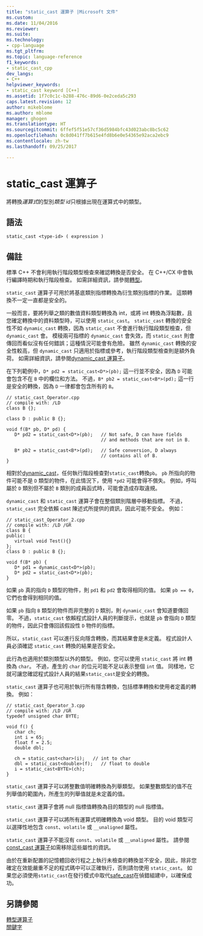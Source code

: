 ```yaml
---
title: "static_cast 運算子 |Microsoft 文件"
ms.custom: 
ms.date: 11/04/2016
ms.reviewer: 
ms.suite: 
ms.technology:
- cpp-language
ms.tgt_pltfrm: 
ms.topic: language-reference
f1_keywords:
- static_cast_cpp
dev_langs:
- C++
helpviewer_keywords:
- static_cast keyword [C++]
ms.assetid: 1f7c0c1c-b288-476c-89d6-0e2ceda5c293
caps.latest.revision: 12
author: mikeblome
ms.author: mblome
manager: ghogen
ms.translationtype: HT
ms.sourcegitcommit: 6ffef5f51e57cf36d5984bfc43d023abc8bc5c62
ms.openlocfilehash: 0c8d041ff7b615e4fd8b6e0e54365e92aca2ebc9
ms.contentlocale: zh-tw
ms.lasthandoff: 09/25/2017

---
```

# <a name="staticcast-operator"></a>static_cast 運算子
將轉換*運算式*的型別*類型 id*只根據出現在運算式中的類型。  
  
## <a name="syntax"></a>語法  
  
```  
static_cast <type-id> ( expression )   
```  
  
## <a name="remarks"></a>備註  
 標準 C++ 不會利用執行階段類型檢查來確認轉換是否安全。 在 C++/CX 中會執行編譯時期和執行階段檢查。 如需詳細資訊，請參閱[轉型](casting.md)。  
  
 `static_cast` 運算子可用於將基底類別指標轉換為衍生類別指標的作業。 這類轉換不一定一直都是安全的。  
  
 一般而言，要將列舉之類的數值資料類型轉換為 int，或將 int 轉換為浮點數，且您確定轉換中的資料類型時，可以使用 `static_cast`。 `static_cast` 轉換的安全性不如 `dynamic_cast` 轉換，因為 `static_cast` 不會進行執行階段類型檢查，但 `dynamic_cast` 會。 模稜兩可指標的 `dynamic_cast` 會失效，而 `static_cast` 則會傳回而看似沒有任何錯誤；這種情況可能會有危險。 雖然 `dynamic_cast` 轉換的安全性較高，但 `dynamic_cast` 只適用於指標或參考，執行階段類型檢查則是額外負荷。 如需詳細資訊，請參閱[dynamic_cast 運算子](../cpp/dynamic-cast-operator.md)。  
  
 在下列範例中，`D* pd2 = static_cast<D*>(pb);` 這一行並不安全，因為 `D` 可能會包含不在 `B` 中的欄位和方法。 不過，`B* pb2 = static_cast<B*>(pd);` 這一行是安全的轉換，因為 `D` 一律都會包含所有的 `B`。  
  
```  
// static_cast_Operator.cpp  
// compile with: /LD  
class B {};  
  
class D : public B {};  
  
void f(B* pb, D* pd) {  
   D* pd2 = static_cast<D*>(pb);   // Not safe, D can have fields  
                                   // and methods that are not in B.  
  
   B* pb2 = static_cast<B*>(pd);   // Safe conversion, D always  
                                   // contains all of B.  
}  
```  
  
 相對於[dynamic_cast](../cpp/dynamic-cast-operator.md)，任何執行階段檢查對`static_cast`轉換`pb`。 `pb` 所指向的物件可能不是 `D` 類型的物件，在此情況下，使用 `*pd2` 可能會得不償失。 例如，呼叫屬於 `D` 類別但不屬於 `B` 類別的成員函式時，可能會造成存取違規。  
  
 `dynamic_cast` 和 `static_cast` 運算子會在整個類別階層中移動指標。 不過，`static_cast` 完全依賴 cast 陳述式所提供的資訊，因此可能不安全。 例如：  
  
```  
// static_cast_Operator_2.cpp  
// compile with: /LD /GR  
class B {  
public:  
   virtual void Test(){}  
};  
class D : public B {};  
  
void f(B* pb) {  
   D* pd1 = dynamic_cast<D*>(pb);  
   D* pd2 = static_cast<D*>(pb);  
}  
```  
  
 如果 `pb` 真的指向 `D` 類型的物件，則 `pd1` 和 `pd2` 會取得相同的值。 如果 `pb == 0`，它們也會得到相同的值。  
  
 如果 `pb` 指向 `B` 類型的物件而非完整的 `D` 類別，則 `dynamic_cast` 會知道要傳回零。 不過，`static_cast` 依賴程式設計人員的判斷提示，也就是 `pb` 會指向 `D` 類型的物件，因此只會傳回該假設性 `D` 物件的指標。  
  
 所以，`static_cast` 可以進行反向隱含轉換，而其結果會是未定義。 程式設計人員必須確認 `static_cast` 轉換的結果是否安全。  
  
 此行為也適用於類別類型以外的類型。 例如，您可以使用 `static_cast` 將 int 轉換為 `char`。 不過，產生的 `char` 的位元可能不足以表示整個 `int` 值。 同樣地，它就可讓您確認程式設計人員的結果`static_cast`是安全的轉換。  
  
 `static_cast` 運算子也可用於執行所有隱含轉換，包括標準轉換和使用者定義的轉換。 例如：  
  
```  
// static_cast_Operator_3.cpp  
// compile with: /LD /GR  
typedef unsigned char BYTE;  
  
void f() {  
   char ch;  
   int i = 65;  
   float f = 2.5;  
   double dbl;  
  
   ch = static_cast<char>(i);   // int to char  
   dbl = static_cast<double>(f);   // float to double  
   i = static_cast<BYTE>(ch);  
}  
```  
  
 `static_cast` 運算子可以將整數值明確轉換為列舉類型。 如果整數類型的值不在列舉值的範圍內，所產生的列舉值就是未定義的值。  
  
 `static_cast` 運算子會將 null 指標值轉換為目的類型的 null 指標值。  
  
 `static_cast` 運算子可以將所有運算式明確轉換為 void 類型。 目的 void 類型可以選擇性地包含 `const`、`volatile` 或 `__unaligned` 屬性。  
  
 `static_cast` 運算子不能沒有 `const`、`volatile` 或 `__unaligned` 屬性。 請參閱[const_cast 運算子](../cpp/const-cast-operator.md)如需移除這些屬性的資訊。  
  
 由於在重新配置的記憶體回收行程之上執行未檢查的轉換並不安全，因此，除非您確定在效能嚴重不足的程式碼中可以正確執行，否則請勿使用 `static_cast`。 如果您必須使用`static_cast`在發行模式中取代[safe_cast](../windows/safe-cast-cpp-component-extensions.md)在偵錯組建中，以確保成功。  
  
## <a name="see-also"></a>另請參閱  
 [轉型運算子](../cpp/casting-operators.md)   
 [關鍵字](../cpp/keywords-cpp.md)
